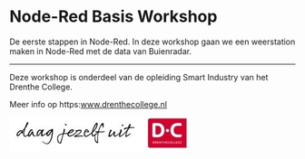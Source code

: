 # Node-Red Basis Workshop
De eerste stappen in Node-Red. In deze workshop gaan we een weerstation maken in Node-Red met de data van Buienradar. 

------

Deze workshop is onderdeel van de opleiding Smart Industry van het Drenthe College.

Meer info op https:www.drenthecollege.nl



![](docs/daag-jezelf-uit-handtekening.jpg)

